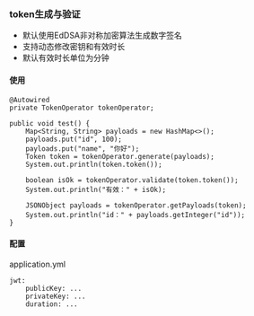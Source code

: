 ### token生成与验证
- 默认使用EdDSA非对称加密算法生成数字签名
- 支持动态修改密钥和有效时长
- 默认有效时长单位为分钟

#### 使用
```
@Autowired
private TokenOperator tokenOperator;

public void test() {
    Map<String, String> payloads = new HashMap<>();
    payloads.put("id", 100);
    payloads.put("name", "你好");
    Token token = tokenOperator.generate(payloads);
    System.out.println(token.token());

    boolean isOk = tokenOperator.validate(token.token());
    System.out.println("有效：" + isOk);

    JSONObject payloads = tokenOperator.getPayloads(token);
    System.out.println("id：" + payloads.getInteger("id"));
}
```

#### 配置
application.yml
```
jwt:
    publicKey: ...
    privateKey: ...
    duration: ...
```
